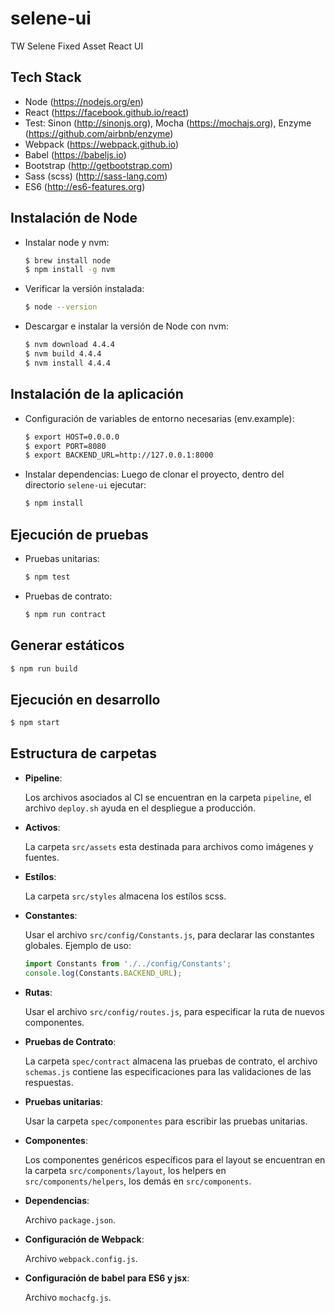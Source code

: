 # selene-ui
TW Selene Fixed Asset React UI

## Tech Stack

- Node (https://nodejs.org/en)
- React (https://facebook.github.io/react)
- Test: Sinon (http://sinonjs.org), Mocha (https://mochajs.org), Enzyme (https://github.com/airbnb/enzyme)
- Webpack (https://webpack.github.io)
- Babel (https://babeljs.io)
- Bootstrap (http://getbootstrap.com)
- Sass (scss) (http://sass-lang.com)
- ES6 (http://es6-features.org)

## Instalación de Node

- Instalar node y nvm:

  ```sh
  $ brew install node
  $ npm install -g nvm
  ```

- Verificar la versión instalada:

  ```sh
  $ node --version
  ```

- Descargar e instalar la versión de Node con nvm:

  ```sh
  $ nvm download 4.4.4
  $ nvm build 4.4.4
  $ nvm install 4.4.4
  ```

## Instalación de la aplicación

- Configuración de variables de entorno necesarias (env.example):

  ```sh
  $ export HOST=0.0.0.0
  $ export PORT=8080
  $ export BACKEND_URL=http://127.0.0.1:8000
  ```

- Instalar dependencias:
Luego de clonar el proyecto, dentro del directorio ```selene-ui``` ejecutar:

  ```sh
  $ npm install
  ```

## Ejecución de pruebas

- Pruebas unitarias:

  ```sh
  $ npm test
  ```

- Pruebas de contrato:

  ```sh
  $ npm run contract
  ```

## Generar estáticos

```sh
$ npm run build
```

## Ejecución en desarrollo

```sh
$ npm start
```

## Estructura de carpetas

- **Pipeline**:

  Los archivos asociados al CI se encuentran en la carpeta ```pipeline```, el archivo ```deploy.sh``` ayuda en el despliegue a producción.

- **Activos**:

  La carpeta ```src/assets``` esta destinada para archivos como imágenes y fuentes.

- **Estílos**:

  La carpeta ```src/styles``` almacena los estílos scss.

- **Constantes**:

  Usar el archivo ```src/config/Constants.js```, para declarar las constantes globales. Ejemplo de uso:

  ```javascript
  import Constants from './../config/Constants';
  console.log(Constants.BACKEND_URL);
  ```

- **Rutas**:

  Usar el archivo ```src/config/routes.js```, para especificar la ruta de nuevos componentes.

- **Pruebas de Contrato**:

  La carpeta ```spec/contract``` almacena las pruebas de contrato, el archivo ```schemas.js``` contiene las especificaciones para las validaciones de las respuestas.

- **Pruebas unitarias**:

  Usar la carpeta ```spec/componentes``` para escribir las pruebas unitarias.

- **Componentes**:

  Los componentes genéricos específicos para el layout se encuentran en la carpeta ```src/components/layout```, los helpers en ```src/components/helpers```, los demás en ```src/components```.

- **Dependencias**:

  Archivo ```package.json```.

- **Configuración de Webpack**:

  Archivo ```webpack.config.js```.

- **Configuración de babel para ES6 y jsx**:

  Archivo ```mochacfg.js```.
